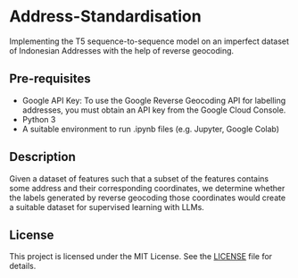 # Address-Standardisation

Implementing the T5 sequence-to-sequence model on an imperfect dataset of Indonesian Addresses with the help of reverse geocoding.

## Pre-requisites

- Google API Key: To use the Google Reverse Geocoding API for labelling addresses, you must obtain an API key from the Google Cloud Console.
- Python 3
- A suitable environment to run .ipynb files (e.g. Jupyter, Google Colab)

## Description

Given a dataset of features such that a subset of the features contains some address and their corresponding coordinates, we determine whether the labels generated by reverse geocoding those coordinates would create a suitable dataset for supervised learning with LLMs.

## License

This project is licensed under the MIT License. See the [LICENSE](https://github.com/AutisMaxima/Address-Standardisation/blob/main/LICENSE) file for details.

